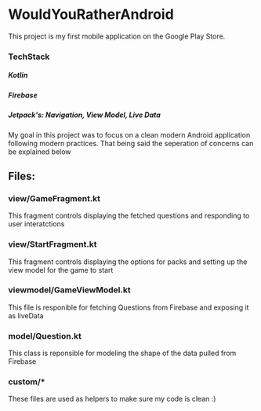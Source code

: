 # WouldYouRatherAndroid
This project is my first mobile application on the Google Play Store.

### TechStack
##### Kotlin
##### Firebase
##### Jetpack's: Navigation, View Model, Live Data

My goal in this project was to focus on a clean modern Android application following modern practices. That being said the seperation
of concerns can be explained below

## Files:
### view/GameFragment.kt
This fragment controls displaying the fetched questions and responding to user interatctions

### view/StartFragment.kt
This fragment controls displaying the options for packs and setting up the view model for the game to start

### viewmodel/GameViewModel.kt
This file is responible for fetching Questions from Firebase and exposing it as liveData

### model/Question.kt
This class is reponsible for modeling the shape of the data pulled from Firebase

### custom/*
These files are used as helpers to make sure my code is clean :)

